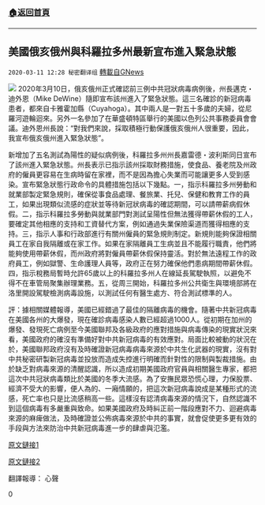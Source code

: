 ###  [:house:返回首頁](https://github.com/ourhimalayas/txt)
---

## 美國俄亥俄州與科羅拉多州最新宣布進入緊急狀態
`2020-03-11 12:28 秘密翻译组` [轉載自GNews](https://gnews.org/zh-hant/138944/)

![](https://s3-ap-northeast-1.amazonaws.com/news.guo.offload.media/wp-content/uploads/2020/03/11122653/%E7%BE%8E%E5%9B%BD%E4%BF%84%E4%BA%A5%E4%BF%84%E5%B7%9E%E4%B8%8E%E7%A7%91%E7%BD%97%E6%8B%89%E5%A4%9A%E5%B7%9E%E6%9C%80%E6%96%B0%E5%AE%A3%E5%B8%83%E8%BF%9B%E5%85%A5%E7%B4%A7%E6%80%A5%E7%8A%B6%E6%80%81.jpg)
2020年3月10日，俄亥俄州正式確認前三例中共冠狀病毒病例後，州長邁克・迪外恩（Mike DeWine）隨即宣布該州進入了緊急狀態。這三名確診的新冠病毒患者，都來自卡雅霍加縣（Cuyahoga）。其中兩人是一對五十多歲的夫婦，從尼羅河遊輪迴來。另外一名參加了在華盛頓特區舉行的美國以色列公共事務委員會會議。迪外恩州長說：“對我們來說，採取積極行動保護俄亥俄州人很重要，因此，我宣布俄亥俄州進入緊急狀態”。

新增加了五名測試為陽性的疑似病例後，科羅拉多州州長嘉雷德・波利斯同日宣布了該州進入緊急狀態。州長表示已指示該州採取財務措施，使食品、養老院及州政府的僱員更容易在生病時留在家裡，而不是因為擔心失業而可能讓更多人受到感染。宣布緊急狀態行政命令的具體措施包括以下幾點。一，指示科羅拉多州勞動和就業部製定緊急規則，確保從事食品處理、餐旅業、托兒、保健和教育工作的員工，如果出現類似流感的症狀並等待新冠狀病毒的確認期間，可以請帶薪病假休假。二，指示科羅拉多勞動與就業部門對測試呈陽性但無法獲得帶薪休假的工人，要確定其他相應的支持和工資替代方案，例如通過失業保險渠道而獲得相應的支持。三，指示人事和行政部進行有關州僱員的緊急規則制定。新規則能夠保證相關員工在家自我隔離或在家工作。如果在家隔離員工生病並且不能履行職責，他們將能夠使用帶薪休假，而州政府將對僱員帶薪休假保持靈活。對於無法遠程工作的政府員工，例如獄警、生命護理人員等，政府正在努力確保他們患病期間帶薪休假。四，指示稅務局暫時允許65歲以上的科羅拉多州人在線延長駕駛執照，以避免不得不在車管局聚集辦理業務。五，從周三開始，科羅拉多州公共衛生與環境部將在洛里開設駕駛檢測病毒設施，以測試任何有醫生處方、符合測試標準的人。

評：據相關媒體報導，美國已經錯過了最佳的隔離病毒的機會。隨著中共新冠病毒在美國各州的大爆發，現在確診病毒感染人數已經超過1000人。從初期在加州的爆發、發現死亡病例至今美國聯邦及各級政府的應對措施與病毒傳染的現實狀況來看，美國政府的確沒有準備好對中共新冠病毒的有效應對。局面比較被動的狀況在於，美國聯邦政府沒有及時確證新冠病毒病毒來源於中共生化武器的現實，沒有對中共秘密研製新冠病毒並投放而造成失控進行明確而針對性的限制與製裁措施。由於缺乏對病毒來源的清醒認識，所以造成初期美國政府官員與相關醫生專家，都把這次中共冠狀病毒類比於美國的冬季大流感。為了安撫民眾恐慌心理，力保股票、經濟不受大的影響，便人為的、一廂情願的，把這次新冠病毒說成是某種形式的流感，死亡率也只是比流感稍高一些。這樣沒有認清病毒來源的情況下，自然認識不到這個病毒有多嚴重與致命。如果美國政府及時糾正前一階段應對不力、迴避病毒來源的麻痺做法，及時確證並公佈病毒來源於中共的事實，就會促使更多更有效的手段與方法來防治中共新冠病毒進一步的肆虐與氾濫。

[原文鏈接1](https://kdvr.com/news/coronavirus/governor-polis-declares-a-state-of-emergency-in-colorado-announces-15th-presumptive-positive-case/)

[原文鏈接2](https://www.washingtonexaminer.com/politics/ohio-gov-dewine-declares-state-of-emergency-over-coronavirus)

翻譯報導： 心聲

0
